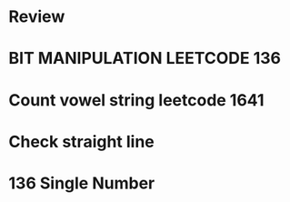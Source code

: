 # Review
# BIT MANIPULATION LEETCODE 136
# Count vowel string leetcode 1641  
# Check straight line
# 136 Single Number
